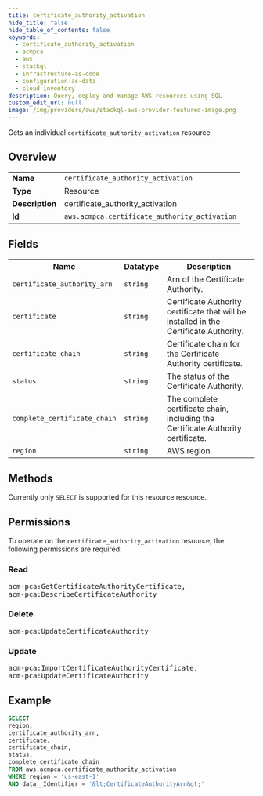 ```yaml
---
title: certificate_authority_activation
hide_title: false
hide_table_of_contents: false
keywords:
  - certificate_authority_activation
  - acmpca
  - aws
  - stackql
  - infrastructure-as-code
  - configuration-as-data
  - cloud inventory
description: Query, deploy and manage AWS resources using SQL
custom_edit_url: null
image: /img/providers/aws/stackql-aws-provider-featured-image.png
---
```

Gets an individual <code>certificate_authority_activation</code> resource

## Overview
<table><tbody>
<tr><td><b>Name</b></td><td><code>certificate_authority_activation</code></td></tr>
<tr><td><b>Type</b></td><td>Resource</td></tr>
<tr><td><b>Description</b></td><td>certificate_authority_activation</td></tr>
<tr><td><b>Id</b></td><td><code>aws.acmpca.certificate_authority_activation</code></td></tr>
</tbody></table>

## Fields
<table><tbody>
<tr><th>Name</th><th>Datatype</th><th>Description</th></tr>
<tr><td><code>certificate_authority_arn</code></td><td><code>string</code></td><td>Arn of the Certificate Authority.</td></tr>
<tr><td><code>certificate</code></td><td><code>string</code></td><td>Certificate Authority certificate that will be installed in the Certificate Authority.</td></tr>
<tr><td><code>certificate_chain</code></td><td><code>string</code></td><td>Certificate chain for the Certificate Authority certificate.</td></tr>
<tr><td><code>status</code></td><td><code>string</code></td><td>The status of the Certificate Authority.</td></tr>
<tr><td><code>complete_certificate_chain</code></td><td><code>string</code></td><td>The complete certificate chain, including the Certificate Authority certificate.</td></tr>
<tr><td><code>region</code></td><td><code>string</code></td><td>AWS region.</td></tr>

</tbody></table>

## Methods
Currently only <code>SELECT</code> is supported for this resource resource.

## Permissions

To operate on the <code>certificate_authority_activation</code> resource, the following permissions are required:

### Read
<pre>
acm-pca:GetCertificateAuthorityCertificate,
acm-pca:DescribeCertificateAuthority</pre>

### Delete
<pre>
acm-pca:UpdateCertificateAuthority</pre>

### Update
<pre>
acm-pca:ImportCertificateAuthorityCertificate,
acm-pca:UpdateCertificateAuthority</pre>


## Example
```sql
SELECT
region,
certificate_authority_arn,
certificate,
certificate_chain,
status,
complete_certificate_chain
FROM aws.acmpca.certificate_authority_activation
WHERE region = 'us-east-1'
AND data__Identifier = '&lt;CertificateAuthorityArn&gt;'
```
